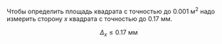 Чтобы определить площадь квадрата с точностью до $0.001\text{ м}^2$ надо измерить сторону $x$ квадрата с точностью до $0.17\text{ мм}$.

$$ \Delta_x \leq 0.17\text{ мм} $$